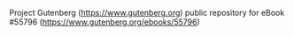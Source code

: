 Project Gutenberg (https://www.gutenberg.org) public repository for
eBook #55796 (https://www.gutenberg.org/ebooks/55796)
